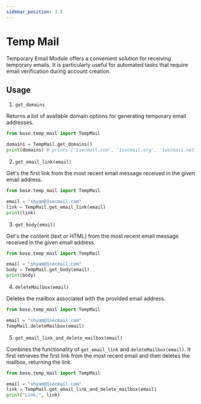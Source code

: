 ```yaml
---
sidebar_position: 3.5
---
```

# Temp Mail

Temporary Email Module offers a convenient solution for receiving temporary emails. It is particularly useful for automated tasks that require email verification during account creation.

## Usage

1. `get_domains`

Returns a list of available domain options for generating temporary email addresses.

```python
from bose.temp_mail import TempMail

domains = TempMail.get_domains()
print(domains) # prints ['1secmail.com', '1secmail.org', '1secmail.net', 'kzccv.com', 'qiott.com', 'wuuvo.com', 'icznn.com', 'ezztt.com']
```

2. `get_email_link(email)`

Get's the first link from the most recent email message received in the given email address.


```python
from bose.temp_mail import TempMail

email = "shyam@1secmail.com"
link = TempMail.get_email_link(email)
print(link) 
```

3. `get_body(email)`

Get's the content (text or HTML) from the most recent email message received in the given email address.


```python
from bose.temp_mail import TempMail

email = "shyam@1secmail.com"
body = TempMail.get_body(email)
print(body) 
```


4. `deleteMailbox(email)`

Deletes the mailbox associated with the provided email address. 


```python
from bose.temp_mail import TempMail

email = "shyam@1secmail.com"
TempMail.deleteMailbox(email)
```

5. `get_email_link_and_delete_mailbox(email)`

Combines the functionality of `get_email_link` and `deleteMailbox(email)`. It first retrieves the first link from the most recent email and then deletes the mailbox, returning the link.


```python
from bose.temp_mail import TempMail

email = "shyam@1secmail.com"
link = TempMail.get_email_link_and_delete_mailbox(email)
print("Link:", link)
```
